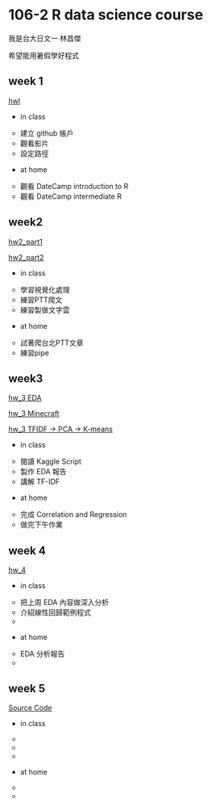﻿
# 106-2 R data science course

我是台大日文一 林昌傑

希望能用暑假學好程式


## week 1

[hwl](https://jerry882612.github.io/Jerry882612/Week1/hw1.html)

<ul type="square">
<li>in class
</ul>

<ul type="circle">
 	<li>建立 github 帳戶 
 	<li>觀看影片
 	<li>設定路徑
</ul>


<ul type="square">
<li>at home
</ul>

<ul type="circle">
	<li>觀看 DateCamp introduction to R
	<li>觀看 DateCamp intermediate R
</ul>



## week2

[hw2_part1](https://jerry882612.github.io/Jerry882612/Week2/hw2_part1.html)

[hw2_part2](https://jerry882612.github.io/Jerry882612/Week2/hw2_part2.html)

<ul type="square">
<li>in class
</ul>

<ul type="circle">
	<li>學習視覺化處理
	<li>練習PTT爬文
	<li>練習製做文字雲
</ul>


<ul type="square">
<li>at home
</ul>

<ul type="circle">
	<li>試著爬台北PTT文章
	<li>練習pipe
</ul>


## week3


[hw_3 EDA]( https://jerry882612.github.io/Jerry882612/Week3/hw_3_Credit_Card_Clients_Dataset.html)

[hw_3 Minecraft]( https://jerry882612.github.io/Jerry882612/Week3/hw_3_MInecraft.html)

[hw_3 TFIDF -> PCA -> K-means](https://jerry882612.github.io/Jerry882612/Week3/hw_3_TFIDF,PCA,K-means.html)
<ul type="square">
<li>in class
</ul>

<ul type="circle">
	<li>閱讀 Kaggle Script
	<li>製作 EDA 報告
	<li>講解 TF-IDF
</ul>


<ul type="square">
<li>at home
</ul>

<ul type="circle">
	<li>​完成 Correlation and Regression​
	<li>做完下午作業
</ul>



## week 4

[hw_4](https://jerry882612.github.io/Jerry882612/Week4/hw_4.html)



<ul type="square">
<li>in class
</ul>

<ul type="circle">
 	<li>把上周 EDA 內容做深入分析
 	<li>介紹線性回歸範例程式
 	<li>
</ul>


<ul type="square">
<li>at home
</ul>

<ul type="circle">
	<li>EDA 分析報告
	<li>
</ul>


## week 5

[Source Code]( https://github.com/Jerry882612/Jerry882612/blob/master/Week5/app.R)

<ul type="square">
<li>in class
</ul>

<ul type="circle">
 	<li>
 	<li>
 	<li>
</ul>


<ul type="square">
<li>at home
</ul>

<ul type="circle">
	<li>
	<li>
</ul>






